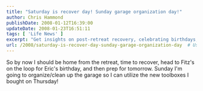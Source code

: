 ```yaml
---
title: "Saturday is recover day! Sunday garage organization day!"
author: Chris Hammond
publishDate: 2008-01-12T16:39:00
updateDate: 2008-01-23T16:51:11
tags: [ 'Life News' ]
excerpt: "Get insights on post-retreat recovery, celebrating birthdays, and organizing your garage for optimal functionality with new toolboxes."
url: /2008/saturday-is-recover-day-sunday-garage-organization-day  # Use the generated URL with year
---
```

So by now I should be home from the retreat, time to recover, head to Fitz's on the loop for Eric's birthday, and then prep for tomorrow. Sunday I'm going to organize/clean up the garage so I can utilize the new toolboxes I bought on Thursday!

